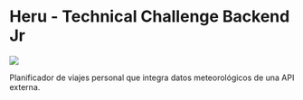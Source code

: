 # Heru - Technical Challenge Backend Jr

![](https://img.shields.io/badge/Code-Python-informational?style=flat&logo=python&logoColor=yellow&color=4b8bbe)


Planificador de viajes personal que integra datos meteorológicos de una API externa.